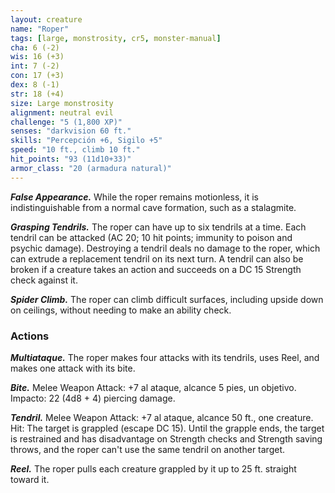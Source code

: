 ```yaml
---
layout: creature
name: "Roper"
tags: [large, monstrosity, cr5, monster-manual]
cha: 6 (-2)
wis: 16 (+3)
int: 7 (-2)
con: 17 (+3)
dex: 8 (-1)
str: 18 (+4)
size: Large monstrosity
alignment: neutral evil
challenge: "5 (1,800 XP)"
senses: "darkvision 60 ft."
skills: "Percepción +6, Sigilo +5"
speed: "10 ft., climb 10 ft."
hit_points: "93 (11d10+33)"
armor_class: "20 (armadura natural)"
---
```


***False Appearance.*** While the roper remains motionless, it is indistinguishable from a normal cave formation, such as a stalagmite.

***Grasping Tendrils.*** The roper can have up to six tendrils at a time. Each tendril can be attacked (AC 20; 10 hit points; immunity to poison and psychic damage). Destroying a tendril deals no damage to the roper, which can extrude a replacement tendril on its next turn. A tendril can also be broken if a creature takes an action and succeeds on a DC 15 Strength check against it.

***Spider Climb.*** The roper can climb difficult surfaces, including upside down on ceilings, without needing to make an ability check.

### Actions

***Multiataque.*** The roper makes four attacks with its tendrils, uses Reel, and makes one attack with its bite.

***Bite.*** Melee Weapon Attack: +7 al ataque, alcance 5 pies, un objetivo. Impacto: 22 (4d8 + 4) piercing damage.

***Tendril.*** Melee Weapon Attack: +7 al ataque, alcance 50 ft., one creature. Hit: The target is grappled (escape DC 15). Until the grapple ends, the target is restrained and has disadvantage on Strength checks and Strength saving throws, and the roper can't use the same tendril on another target.

***Reel.*** The roper pulls each creature grappled by it up to 25 ft. straight toward it.